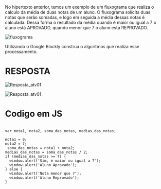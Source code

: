 No hipertexto anterior, temos um exemplo de um fluxograma que realiza o cálculo da média de duas notas de um aluno. O fluxograma solicita duas notas que serão somadas, e logo em seguida a média dessas notas é calculada. Dessa forma o resultado da média quando é maior ou igual a 7 o aluno está APROVADO, quando menor que 7 o aluno está REPROVADO.

![fluxograma](https://github.com/jedsonjhones/Softex-Backend/assets/39849707/f4d30879-07d8-4fcc-bed4-194118ef72a9)

Utilizando o Google Blockly construa o algoritmos que realiza esse processamento.

# RESPOSTA

![Resposta_atv01](https://github.com/jedsonjhones/Softex-Backend/assets/39849707/2cf6e9f6-deb8-4fa9-9f79-3282f0e13818)

![Resposta_atv01_](https://github.com/jedsonjhones/Softex-Backend/assets/39849707/6a55da47-1cec-4e03-a972-7cce5ea5b96c)

# Codigo em JS

```JS

var nota1, nota2, soma_das_notas, medias_das_notas;

nota1 = 9;
nota2 = 7;
 soma_das_notas = nota1 + nota2;
medias_das_notas = soma_das_notas / 2;
if (medias_das_notas >= 7) {
  window.alert('Sim, é maior ou igual a 7');
  window.alert('Aluno Aprovado');
} else {
  window.alert('Nota menor que 7');
  window.alert('Aluno Reprovado');
}
```
